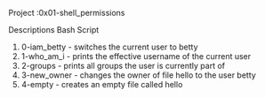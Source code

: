 Project :0x01-shell_permissions

Descriptions Bash Script
1. 0-iam_betty - switches the current user to betty
2. 1-who_am_i - prints the effective username of the current user
3. 2-groups - prints all groups the user is currently part of
4. 3-new_owner - changes the owner of file hello to the user betty
5. 4-empty - creates an empty file called hello
 
